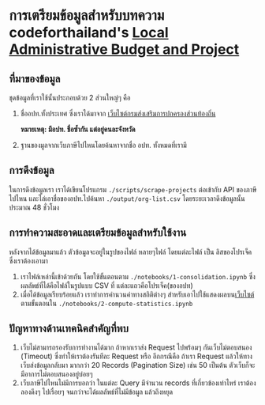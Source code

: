 # การเตรียมข้อมูลสำหรับบทความ codeforthailand's [Local Administrative Budget and Project][url]

## ที่มาของข้อมูล

ชุดข้อมูลที่เราใช้นั้นประกอบด้วย 2 ส่วนใหญ่ๆ คือ

1. ชื่ออปท.ทั้งประเทศ ซึ่งเราได้มาจาก [เว็บไซต์กรมส่งเสริมการปกครองส่วนท้องถิ่น](http://www.dla.go.th/work/abt/)

    **หมายเหตุ: มีอปท. ชื่อซ้ำกัน แต่อยู่คนละจังหวัด**

2. ฐานของมูลจากเว็บภาษีไปไหนโดยค้นหาจากชื่อ อปท. ทั้งหมดที่เรามี

## การดึงข้อมูล

ในการดึงข้อมูลเรา เราได้เขียนโปรแกรม `./scripts/scrape-projects` ต่อเข้ากับ API ของภาษีไปไหน และไล่เอาชื่อของอปท.ไปค้นหา `./output/org-list.csv` โดยระยะเวลาดึงข้อมูลนั้น ประมาณ 48 ชั่วโมง

## การทำความสะอาดและเตรียมข้อมูลสำหรับใช้งาน

หลังจากได้ข้อมูลมาแล้ว ตัวข้อมูลจะอยู่ในรูปของไฟล์ หลายๆไฟล์ โดยแต่ละไฟล์ เป็น ลิสของโปรเจ็ค ซึ่งเราต้องเอามา 

1. เราไฟล์เหล่านี้เข้าด้วยกัน โดยใช้ขั้นตอนตาม  `./notebooks/1-consolidation.ipynb` ซึ่งผลลัพธ์ที่ได้คือไฟล์ในรูปแบบ CSV ที่ แต่ละแถวคือ​โปรเจ็ค(ของอปท)
2. เมื่อได้ข้อมูลเรียบร้อยแล้ว เราทำการคำนวนค่าทางสถิติต่างๆ สำหรับเอาไปใช้แสดงผลบน[เว็บไซต์][url] ตามขั้นตอนใน `./notebooks/2-compute-statistics.ipynb`

## ปัญหาทางด้านเทคนิคสำคัญที่พบ

1. เว็บไม่สามารถรองรับการทำงานได้มาก ถ้าหากเราส่ง Request ไปพร้อมๆ กันเว็บไม่ตอบสนอง (Timeout) ซึ่งทำให้เราต้องรันทีละ Request หรือ อีกกรณีคือ ถ้าเรา Request แล้วให้ทางเว็บส่งข้อมูลกลับมา  มากกว่า 20 Records (Pagination Size) เช่น 50 เป็นต้น ตัวเว็บก็จะมีอาการไม่ตอบสนองอยู่บ่อยๆ
2. เว็บภาษีไปไหนไม่มีการบอกว่า ในแต่ละ Query มีจำนวน records ที่เกี่ยวข้องเท่าไหร่ เราต้องลองดึงๆ ไปเรื่อยๆ จนกว่าจะได้ผลลัพธ์ที่ไม่มีข้อมูล แล้วถึงหยุด

[url]: https://codeforthailand.github.io/2019-local-administrative-budget-and-projects/
